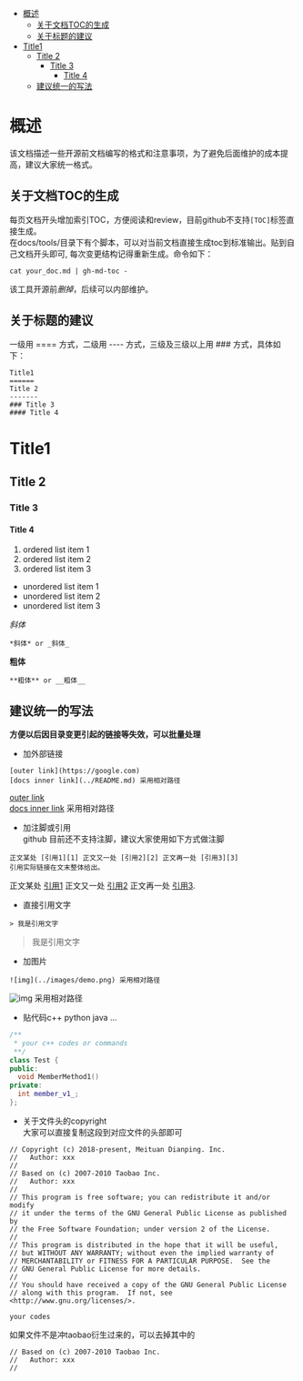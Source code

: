 - [概述](#概述)
  - [关于文档TOC的生成](#关于文档toc的生成)
  - [关于标题的建议](#关于标题的建议)
- [Title1](#title1)
  - [Title 2](#title-2)
    - [Title 3](#title-3)
      - [Title 4](#title-4)
  - [建议统一的写法](#建议统一的写法)

概述
===
该文档描述一些开源前文档编写的格式和注意事项，为了避免后面维护的成本提高，建议大家统一格式。

关于文档TOC的生成
---------
每页文档开头增加索引TOC，方便阅读和review，目前github不支持`[TOC]`标签直接生成。  
在docs/tools/目录下有个脚本，可以对当前文档直接生成toc到标准输出。贴到自己文档开头即可, 每次变更结构记得重新生成。命令如下：
```
cat your_doc.md | gh-md-toc -
```
该工具开源前*删掉*，后续可以内部维护。

关于标题的建议
------------
一级用 ==== 方式，二级用 ---- 方式，三级及三级以上用 ### 方式，具体如下：
```
Title1
======
Title 2
-------
### Title 3
#### Title 4
```
Title1
======
Title 2
-------
### Title 3
#### Title 4

1. ordered list item 1
2. ordered list item 2
3. ordered list item 3  


* unordered list item 1
* unordered list item 2
* unordered list item 3

*斜体*
```
*斜体* or _斜体_
```
__粗体__

```
**粗体** or __粗体__
```

建议统一的写法
-----------
 **方便以后因目录变更引起的链接等失效，可以批量处理**

* 加外部链接  
```
[outer link](https://google.com)  
[docs inner link](../README.md) 采用相对路径
```
[outer link](https://google.com)  
[docs inner link](../README.md) 采用相对路径

* 加注脚或引用  
github 目前还不支持注脚，建议大家使用如下方式做注脚
```
正文某处 [引用1][1] 正文又一处 [引用2][2] 正文再一处 [引用3][3]
引用实际链接在文末整体给出。
```
正文某处 [引用1][1] 正文又一处 [引用2][2] 正文再一处 [引用3][3].  

* 直接引用文字
```
> 我是引用文字
```
> 我是引用文字  

* 加图片  
```
![img](../images/demo.png) 采用相对路径
```
![img](../images/demo.png) 采用相对路径

* 贴代码c++ python java ...
``` c++
/**
 * your c++ codes or commands
 **/
class Test {
public:
  void MemberMethod1()
private:
  int member_v1_;
};
```
* 关于文件头的copyright  
大家可以直接复制这段到对应文件的头部即可  

```
// Copyright (c) 2018-present, Meituan Dianping. Inc.
//   Author: xxx
//
// Based on (c) 2007-2010 Taobao Inc.
//   Author: xxx
//
// This program is free software; you can redistribute it and/or modify
// it under the terms of the GNU General Public License as published by
// the Free Software Foundation; under version 2 of the License.
//
// This program is distributed in the hope that it will be useful,
// but WITHOUT ANY WARRANTY; without even the implied warranty of
// MERCHANTABILITY or FITNESS FOR A PARTICULAR PURPOSE.  See the
// GNU General Public License for more details.
//
// You should have received a copy of the GNU General Public License
// along with this program.  If not, see <http://www.gnu.org/licenses/>.

your codes

```

如果文件不是冲taobao衍生过来的，可以去掉其中的

```
// Based on (c) 2007-2010 Taobao Inc.
//   Author: xxx
//
```


[1]: http://google.com/        "引用1"
[2]: http://search.yahoo.com/  "引用2"
[3]: http://search.msn.com/    "引用3"
